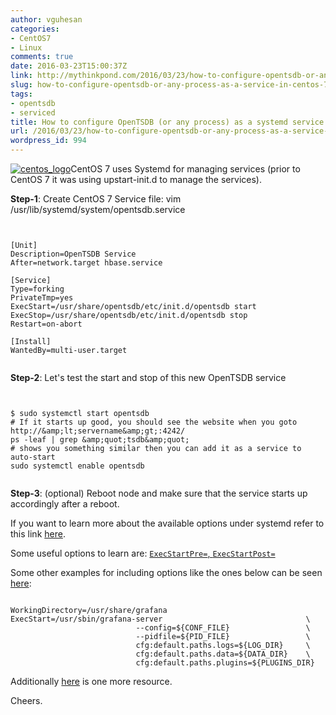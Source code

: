 ```yaml
---
author: vguhesan
categories:
- CentOS7
- Linux
comments: true
date: 2016-03-23T15:00:37Z
link: http://mythinkpond.com/2016/03/23/how-to-configure-opentsdb-or-any-process-as-a-service-in-centos-7/
slug: how-to-configure-opentsdb-or-any-process-as-a-service-in-centos-7
tags:
- opentsdb
- serviced
title: How to configure OpenTSDB (or any process) as a systemd service in CentOS 7?
url: /2016/03/23/how-to-configure-opentsdb-or-any-process-as-a-service-in-centos-7/
wordpress_id: 994
---
```


[![centos_logo](/img/2016/11/centos_logo.png)](/img/2016/11/centos_logo.png)CentOS 7 uses Systemd for managing services (prior to CentOS 7 it was using upstart-init.d to manage the services).

**Step-1**: Create CentOS 7 Service file: vim /usr/lib/systemd/system/opentsdb.service

<pre><code>

[Unit]
Description=OpenTSDB Service
After=network.target hbase.service

[Service]
Type=forking
PrivateTmp=yes
ExecStart=/usr/share/opentsdb/etc/init.d/opentsdb start
ExecStop=/usr/share/opentsdb/etc/init.d/opentsdb stop
Restart=on-abort

[Install]
WantedBy=multi-user.target

</code></pre>

**Step-2**: Let's test the start and stop of this new OpenTSDB service

<pre><code>

$ sudo systemctl start opentsdb
# If it starts up good, you should see the website when you goto http://&amp;amp;lt;servername&amp;amp;gt;:4242/
ps -leaf | grep &amp;amp;quot;tsdb&amp;amp;quot;
# shows you something similar then you can add it as a service to auto-start
sudo systemctl enable opentsdb

</code></pre>

**Step-3**: (optional) Reboot node and make sure that the service starts up accordingly after a reboot.

If you want to learn more about the available options under systemd refer to this link [here](https://www.freedesktop.org/software/systemd/man/systemd.service.html).

Some useful options to learn are:
[`ExecStartPre=`, `ExecStartPost=`](https://www.freedesktop.org/software/systemd/man/systemd.service.html#ExecStartPre=)

Some other examples for including options like the ones below can be seen [here](https://www.freedesktop.org/software/systemd/man/systemd.service.html#Command%20lines):

<pre><code script="bash">
WorkingDirectory=/usr/share/grafana
ExecStart=/usr/sbin/grafana-server                                \
                            --config=${CONF_FILE}                 \
                            --pidfile=${PID_FILE}                 \
                            cfg:default.paths.logs=${LOG_DIR}     \
                            cfg:default.paths.data=${DATA_DIR}    \
                            cfg:default.paths.plugins=${PLUGINS_DIR}
</code></pre>

Additionally [here](https://wiki.archlinux.org/index.php/Systemd) is one more resource.

Cheers.
